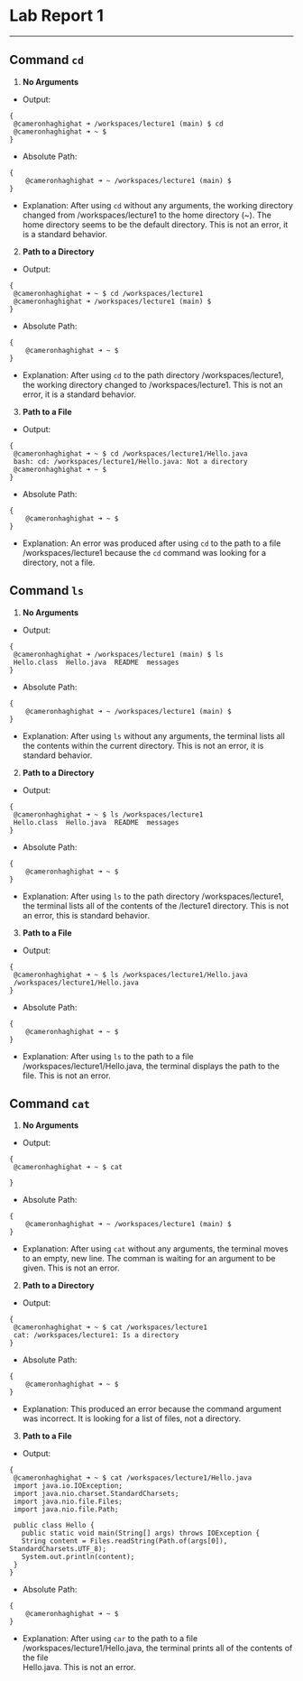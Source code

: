 # **Lab Report 1**
---
## **Command `cd`**
1. **No Arguments**
  - Output:
   ```
{
    @cameronhaghighat ➜ /workspaces/lecture1 (main) $ cd
    @cameronhaghighat ➜ ~ $
}
```
  - Absolute Path:
```
{
    @cameronhaghighat ➜ ~ /workspaces/lecture1 (main) $
}
```
  - Explanation:
    After using `cd` without any arguments, the working directory changed from /workspaces/lecture1 to the home directory (~). The home         directory seems to be the default directory. This is not an error, it is a standard behavior.

2. **Path to a Directory**
  - Output:
   ```
{
    @cameronhaghighat ➜ ~ $ cd /workspaces/lecture1
    @cameronhaghighat ➜ /workspaces/lecture1 (main) $ 
}
```
  - Absolute Path:
```
{
    @cameronhaghighat ➜ ~ $ 
}
```
  - Explanation:
    After using `cd` to the path directory /workspaces/lecture1, the working directory changed to /workspaces/lecture1. This is not an          error, it is a standard behavior.

3. **Path to a File**
  - Output:
   ```
{
    @cameronhaghighat ➜ ~ $ cd /workspaces/lecture1/Hello.java
    bash: cd: /workspaces/lecture1/Hello.java: Not a directory
    @cameronhaghighat ➜ ~ $ 
}
```
  - Absolute Path:
```
{
    @cameronhaghighat ➜ ~ $ 
}
```
  - Explanation:
    An error was produced after using `cd` to the path to a file /workspaces/lecture1 because the `cd` command was looking for a directory,     not a file.

## **Command `ls`**
1. **No Arguments**
  - Output:
   ```
{
    @cameronhaghighat ➜ /workspaces/lecture1 (main) $ ls
    Hello.class  Hello.java  README  messages
}
```
  - Absolute Path:
```
{
    @cameronhaghighat ➜ ~ /workspaces/lecture1 (main) $
}
```
  - Explanation:
    After using `ls` without any arguments, the terminal lists all the contents within the current directory. This is not an error, it is       standard behavior.

2. **Path to a Directory**
  - Output:
   ```
{
    @cameronhaghighat ➜ ~ $ ls /workspaces/lecture1
    Hello.class  Hello.java  README  messages
}
```
  - Absolute Path:
```
{
    @cameronhaghighat ➜ ~ $ 
}
```
  - Explanation:
    After using `ls` to the path directory /workspaces/lecture1, the terminal lists all of the contents of the /lecture1 directory. This is     not an error, this is standard behavior.

    
3. **Path to a File**
  - Output:
   ```
{
    @cameronhaghighat ➜ ~ $ ls /workspaces/lecture1/Hello.java
    /workspaces/lecture1/Hello.java
}
```
  - Absolute Path:
```
{
    @cameronhaghighat ➜ ~ $ 
}
```
  - Explanation:
    After using `ls` to the path to a file /workspaces/lecture1/Hello.java, the terminal displays the path to the file. This is not an          error.

## **Command `cat`**
1. **No Arguments**
  - Output:
   ```
{
    @cameronhaghighat ➜ ~ $ cat
   
}
```
  - Absolute Path:
```
{
    @cameronhaghighat ➜ ~ /workspaces/lecture1 (main) $
}
```
  - Explanation:
    After using `cat` without any arguments, the terminal moves to an empty, new line. The comman is waiting for an argument to be given.       This is not an error.

2. **Path to a Directory**
  - Output:
   ```
{
    @cameronhaghighat ➜ ~ $ cat /workspaces/lecture1
    cat: /workspaces/lecture1: Is a directory
}
```
  - Absolute Path:
```
{
    @cameronhaghighat ➜ ~ $ 
}
```
  - Explanation:
    This produced an error because the command argument was incorrect. It is looking for a list of files, not a directory.

    
3. **Path to a File**
  - Output:
   ```
{
    @cameronhaghighat ➜ ~ $ cat /workspaces/lecture1/Hello.java
    import java.io.IOException;
    import java.nio.charset.StandardCharsets;
    import java.nio.file.Files;
    import java.nio.file.Path;

    public class Hello {
      public static void main(String[] args) throws IOException {
      String content = Files.readString(Path.of(args[0]), StandardCharsets.UTF_8);    
      System.out.println(content);
    }
}
```
  - Absolute Path:
```
{
    @cameronhaghighat ➜ ~ $ 
}
```
  - Explanation:
    After using `car` to the path to a file /workspaces/lecture1/Hello.java, the terminal prints all of the contents of the file         
    Hello.java. This is not an error.

